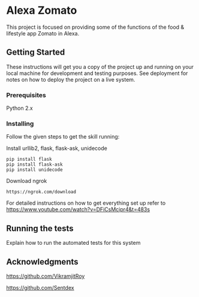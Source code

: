 # Alexa Zomato

This project is focused on providing some of the functions of the food & lifestyle app Zomato in Alexa.

## Getting Started

These instructions will get you a copy of the project up and running on your local machine for development and testing purposes. See deployment for notes on how to deploy the project on a live system.

### Prerequisites

Python 2.x

### Installing

Follow the given steps to get the skill running:

Install urllib2, flask, flask-ask, unidecode

```
pip install flask
pip install flask-ask
pip install unidecode
```

Download ngrok

```
https://ngrok.com/download
```

For detailed instructions on how to get everything set up refer to https://www.youtube.com/watch?v=DFiCsMcipr4&t=483s

## Running the tests

Explain how to run the automated tests for this system

## Acknowledgments

https://github.com/VikramjitRoy

https://github.com/Sentdex
